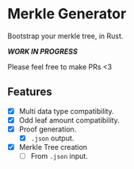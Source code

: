 # Merkle Generator

Bootstrap your merkle tree, in Rust.

**_WORK IN PROGRESS_**

Please feel free to make PRs <3

## Features

- [x] Multi data type compatibility.
- [x] Odd leaf amount compatibility.
- [x] Proof generation.
  - [x] `.json` output.
- [x] Merkle Tree creation
  - [ ] From `.json` input.
